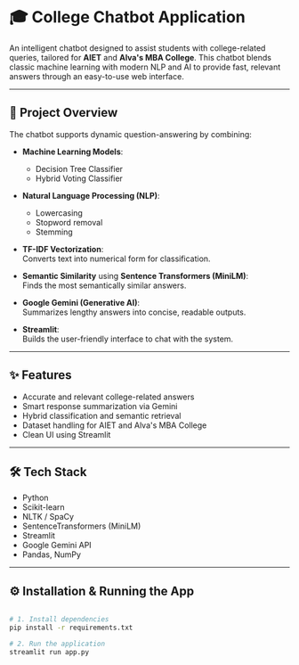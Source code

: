 # 🎓 College Chatbot Application

An intelligent chatbot designed to assist students with college-related queries, tailored for **AIET** and **Alva's MBA College**. This chatbot blends classic machine learning with modern NLP and AI to provide fast, relevant answers through an easy-to-use web interface.

---

## 🚀 Project Overview

The chatbot supports dynamic question-answering by combining:

- **Machine Learning Models**:  
  - Decision Tree Classifier  
  - Hybrid Voting Classifier

- **Natural Language Processing (NLP)**:  
  - Lowercasing  
  - Stopword removal  
  - Stemming  

- **TF-IDF Vectorization**:  
  Converts text into numerical form for classification.

- **Semantic Similarity** using **Sentence Transformers (MiniLM)**:  
  Finds the most semantically similar answers.

- **Google Gemini (Generative AI)**:  
  Summarizes lengthy answers into concise, readable outputs.

- **Streamlit**:  
  Builds the user-friendly interface to chat with the system.

---

## ✨ Features

- Accurate and relevant college-related answers  
- Smart response summarization via Gemini  
- Hybrid classification and semantic retrieval  
- Dataset handling for AIET and Alva's MBA College  
- Clean UI using Streamlit

---

## 🛠️ Tech Stack

- Python  
- Scikit-learn  
- NLTK / SpaCy  
- SentenceTransformers (MiniLM)  
- Streamlit  
- Google Gemini API  
- Pandas, NumPy

---

## ⚙️ Installation & Running the App

```bash

# 1. Install dependencies
pip install -r requirements.txt

# 2. Run the application
streamlit run app.py
